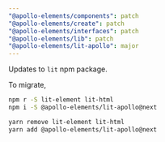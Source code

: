 ```yaml
---
"@apollo-elements/components": patch
"@apollo-elements/create": patch
"@apollo-elements/interfaces": patch
"@apollo-elements/lib": patch
"@apollo-elements/lit-apollo": major
---
```


Updates to `lit` npm package.

To migrate,

```bash
npm r -S lit-element lit-html
npm i -S @apollo-elements/lit-apollo@next
```

```bash
yarn remove lit-element lit-html
yarn add @apollo-elements/lit-apollo@next
```
